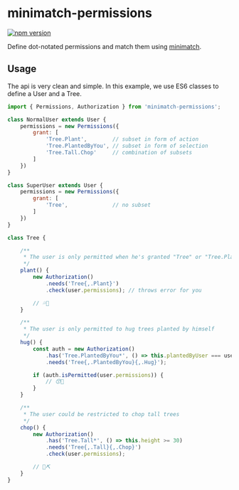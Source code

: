 minimatch-permissions
=====================

[![npm version](https://badge.fury.io/js/minimatch-permissions.svg)](https://badge.fury.io/js/minimatch-permissions)

Define dot-notated permissions and match them using [minimatch](https://github.com/isaacs/minimatch).

Usage
-----

The api is very clean and simple. In this example, we use ES6 classes to define a User and a Tree.

```js
import { Permissions, Authorization } from 'minimatch-permissions';

class NormalUser extends User {
    permissions = new Permissions({
        grant: [
            'Tree.Plant',        // subset in form of action
            'Tree.PlantedByYou', // subset in form of selection
            'Tree.Tall.Chop'     // combination of subsets
        ]
    })
}

class SuperUser extends User {
    permissions = new Permissions({
        grant: [
            'Tree',              // no subset
        ]
    })
}

class Tree {

    /**
     * The user is only permitted when he's granted "Tree" or "Tree.Plant"
     */
    plant() {
        new Authorization()
            .needs('Tree{,.Plant}')
            .check(user.permissions); // throws error for you

        // 💦🌱
    }

    /**
     * The user is only permitted to hug trees planted by himself
     */
    hug() {
        const auth = new Authorization()
            .has('Tree.PlantedByYou*', () => this.plantedByUser === user)
            .needs('Tree{,.PlantedByYou}{,.Hug}');

        if (auth.isPermitted(user.permissions)) {
            // 😙🌳
        }
    }

    /**
     * The user could be restricted to chop tall trees
     */
    chop() {
        new Authorization()
            .has('Tree.Tall*', () => this.height >= 30)
            .needs('Tree{,.Tall}{,.Chop}')
            .check(user.permissions);

        // 🌳⛏
    }
}
```
